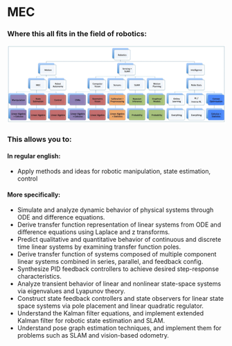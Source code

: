 # MEC

### Where this all fits in the field of robotics:
![](images/RoboticsScope.jpg)


### This allows you to:

#### In regular english:
- Apply methods and ideas for robotic manipulation, state estimation, control 


#### More specifically:
- Simulate and analyze dynamic behavior of physical systems through ODE and difference equations.
- Derive transfer function representation of linear systems from ODE and difference equations using Laplace and z transforms.
- Predict qualitative and quantitative behavior of continuous and discrete time linear systems by examining transfer function poles.
- Derive transfer function of systems composed of multiple component linear systems combined in series, parallel, and feedback config.
- Synthesize PID feedback controllers to achieve desired step-response characteristics.
- Analyze transient behavior of linear and nonlinear state-space systems via eigenvalues and Lyapunov theory.
- Construct state feedback controllers and state observers for linear state space systems via pole placement and linear quadratic regulator.
- Understand the Kalman filter equations, and implement extended Kalman filter for robotic state estimation and SLAM.
- Understand pose graph estimation techniques, and implement them for problems such as SLAM and vision-based odometry.
